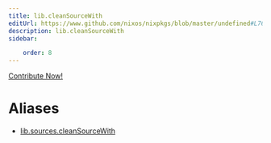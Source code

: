```yaml
---
title: lib.cleanSourceWith
editUrl: https://www.github.com/nixos/nixpkgs/blob/master/undefined#L76C5
description: lib.cleanSourceWith
sidebar:

    order: 8
---
```


<a href="https://www.github.com/nixos/nixpkgs/blob/master/undefined#L76C5">Contribute Now!</a>


# Aliases

- [lib.sources.cleanSourceWith](/nix-doc-comments/reference/lib/sources/lib-sources-cleansourcewith)


